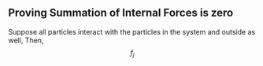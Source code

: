 ## Proving Summation of Internal Forces is zero

Suppose all particles interact with the particles in the system and outside as well, Then,
$$
f_{j}
$$